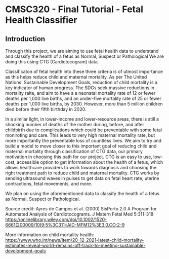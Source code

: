 # CMSC320 - Final Tutorial - Fetal Health Classifier
## Introduction
Through this project, we are aiming to use fetal health data to understand and classify the health of a fetus as Normal, Suspect or Pathological We are doing this using CTG (Cardiotocogram) data.

Classificaton of fetal health into these three criteria is of utmost importance as this helps reduce child and maternal mortality. As per The United Nations' Sustainable Development Goals, reduction of child mortality is a key indicator of human progress. The SDGs seek massive reductions in mortality ralte, and aim to have a a neonatal mortality rate of 12 or fewer deaths per 1,000 live births, and an under-five mortality rate of 25 or fewer deaths per 1,000 live births, by 2030. However, more than 5 million children died before their fifth birthday in 2020.

In a similar light, in lower-income and lower-resource areas, there is still a shocking number of deaths of the mother during, before, and after childbirth due to complications which could be preventable with some fetal moniroting and care. This leads to very high maternal mortality rate, but more importantly the preventable loss of countless lives. We aim to try and build a model to move closer to this important goal of reducing child and maternal mortality through classification of CTG data, our primary motivation in choosing this path for our project. CTG is an easy to use, low-cost, accessible option to get information about the health of a fetus, which allows healthcare providers to work towards diagnosis and choosing the right treatment path to reduce child and maternal mortality. CTG works by sending ultrasound waves in pulses to get data on fetal heart rate, uterine contractions, fetal movements, and more.

We plan on using the aforementioned data to classify the health of a fetus as Normal, Suspect or Pathological.

Source credit: Ayres de Campos et al. (2000) SisPorto 2.0 A Program for Automated Analysis of Cardiotocograms. J Matern Fetal Med 5:311-318 https://onlinelibrary.wiley.com/doi/10.1002/1520-6661(200009/10)9:5%3C311::AID-MFM12%3E3.0.CO;2-9

More information on child mortality health: https://www.who.int/news/item/20-12-2021-latest-child-mortality-estimates-reveal-world-remains-off-track-to-meeting-sustainable-development-goals

